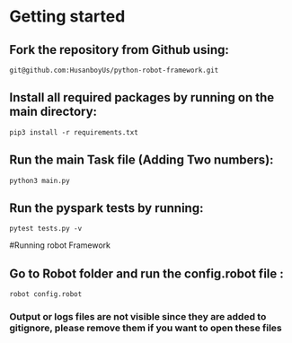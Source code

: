 # Getting started 

## Fork the repository from Github using: 

```
git@github.com:HusanboyUs/python-robot-framework.git
```

## Install all required packages by running on the main directory:

```
pip3 install -r requirements.txt
```

## Run the main Task file (Adding Two numbers):

```
python3 main.py
```

## Run the pyspark tests by running:

```
pytest tests.py -v
```
#Running robot Framework 

## Go to Robot folder and run the config.robot file  : 

```
robot config.robot
```
### Output or logs files are not visible since they are added to gitignore, please remove them if you want to open these files

